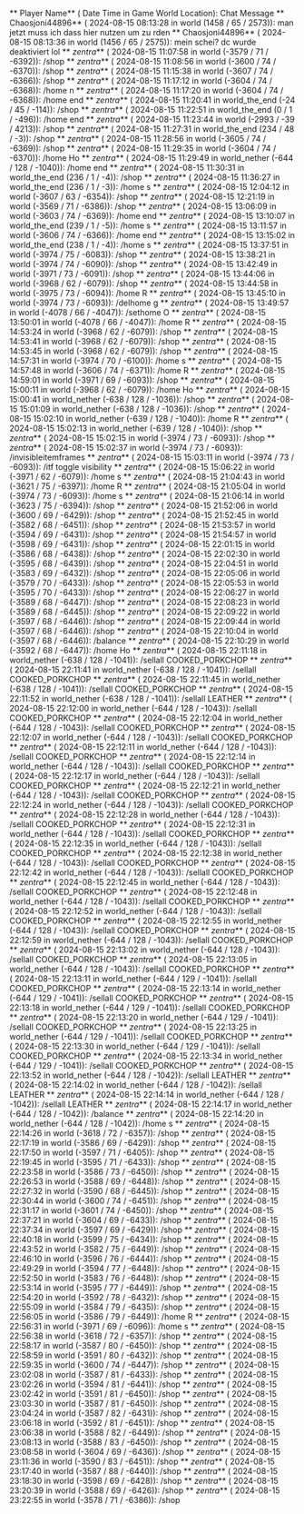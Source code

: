 ** Player Name** ( Date  Time in  Game World Location):  Chat Message
** Chaosjoni44896** ( 2024-08-15  08:13:28 in  world (1458 / 65 / 2573)): man jetzt muss ich dass hier nutzen um zu rden
** Chaosjoni44896** ( 2024-08-15  08:13:36 in  world (1456 / 65 / 2575)): mein schei? dc wurde deaktiviert lol
** _zentra_** ( 2024-08-15  11:07:58 in  world (-3579 / 71 / -6392)): /shop
** _zentra_** ( 2024-08-15  11:08:56 in  world (-3600 / 74 / -6370)): /shop
** _zentra_** ( 2024-08-15  11:15:38 in  world (-3607 / 74 / -6366)): /shop
** _zentra_** ( 2024-08-15  11:17:12 in  world (-3604 / 74 / -6368)): /home n
** _zentra_** ( 2024-08-15  11:17:20 in  world (-3604 / 74 / -6368)): /home end
** _zentra_** ( 2024-08-15  11:20:41 in  world_the_end (-24 / 45 / -114)): /shop
** _zentra_** ( 2024-08-15  11:22:51 in  world_the_end (0 / 1 / -496)): /home end
** _zentra_** ( 2024-08-15  11:23:44 in  world (-2993 / -39 / 4213)): /shop
** _zentra_** ( 2024-08-15  11:27:31 in  world_the_end (234 / 48 / -3)): /shop
** _zentra_** ( 2024-08-15  11:28:56 in  world (-3605 / 74 / -6369)): /shop
** _zentra_** ( 2024-08-15  11:29:35 in  world (-3604 / 74 / -6370)): /home Ho
** _zentra_** ( 2024-08-15  11:29:49 in  world_nether (-644 / 128 / -1040)): /home end
** _zentra_** ( 2024-08-15  11:30:31 in  world_the_end (236 / 1 / -4)): /shop
** _zentra_** ( 2024-08-15  11:36:27 in  world_the_end (236 / 1 / -3)): /home s
** _zentra_** ( 2024-08-15  12:04:12 in  world (-3607 / 63 / -6354)): /shop
** _zentra_** ( 2024-08-15  12:21:19 in  world (-3569 / 71 / -6386)): /shop
** _zentra_** ( 2024-08-15  13:06:09 in  world (-3603 / 74 / -6369)): /home end
** _zentra_** ( 2024-08-15  13:10:07 in  world_the_end (239 / 1 / -5)): /home s
** _zentra_** ( 2024-08-15  13:11:57 in  world (-3606 / 74 / -6366)): /home end
** _zentra_** ( 2024-08-15  13:15:02 in  world_the_end (238 / 1 / -4)): /home s
** _zentra_** ( 2024-08-15  13:37:51 in  world (-3974 / 75 / -6083)): /shop
** _zentra_** ( 2024-08-15  13:38:21 in  world (-3974 / 74 / -6090)): /shop
** _zentra_** ( 2024-08-15  13:42:49 in  world (-3971 / 73 / -6091)): /shop
** _zentra_** ( 2024-08-15  13:44:06 in  world (-3968 / 62 / -6079)): /shop
** _zentra_** ( 2024-08-15  13:44:58 in  world (-3975 / 73 / -6094)): /home R
** _zentra_** ( 2024-08-15  13:45:10 in  world (-3974 / 73 / -6093)): /delhome g
** _zentra_** ( 2024-08-15  13:49:57 in  world (-4078 / 66 / -4047)): /sethome O
** _zentra_** ( 2024-08-15  13:50:01 in  world (-4078 / 66 / -4047)): /home R
** _zentra_** ( 2024-08-15  14:53:24 in  world (-3968 / 62 / -6079)): /shop
** _zentra_** ( 2024-08-15  14:53:41 in  world (-3968 / 62 / -6079)): /shop
** _zentra_** ( 2024-08-15  14:53:45 in  world (-3968 / 62 / -6079)): /shop
** _zentra_** ( 2024-08-15  14:57:31 in  world (-3974 / 70 / -6100)): /home s
** _zentra_** ( 2024-08-15  14:57:48 in  world (-3606 / 74 / -6371)): /home R
** _zentra_** ( 2024-08-15  14:59:01 in  world (-3971 / 69 / -6093)): /shop
** _zentra_** ( 2024-08-15  15:00:11 in  world (-3968 / 62 / -6079)): /home Ho
** _zentra_** ( 2024-08-15  15:00:41 in  world_nether (-638 / 128 / -1036)): /shop
** _zentra_** ( 2024-08-15  15:01:09 in  world_nether (-638 / 128 / -1036)): /shop
** _zentra_** ( 2024-08-15  15:02:10 in  world_nether (-639 / 128 / -1040)): /home R
** _zentra_** ( 2024-08-15  15:02:13 in  world_nether (-639 / 128 / -1040)): /shop
** _zentra_** ( 2024-08-15  15:02:15 in  world (-3974 / 73 / -6093)): /shop
** _zentra_** ( 2024-08-15  15:02:37 in  world (-3974 / 73 / -6093)): /invisibleitemframes
** _zentra_** ( 2024-08-15  15:03:11 in  world (-3974 / 73 / -6093)): /itf toggle visibility
** _zentra_** ( 2024-08-15  15:06:22 in  world (-3971 / 62 / -6079)): /home s
** _zentra_** ( 2024-08-15  21:04:43 in  world (-3621 / 75 / -6397)): /home R
** _zentra_** ( 2024-08-15  21:05:04 in  world (-3974 / 73 / -6093)): /home s
** _zentra_** ( 2024-08-15  21:06:14 in  world (-3623 / 75 / -6394)): /shop
** _zentra_** ( 2024-08-15  21:52:06 in  world (-3600 / 69 / -6429)): /shop
** _zentra_** ( 2024-08-15  21:52:45 in  world (-3582 / 68 / -6451)): /shop
** _zentra_** ( 2024-08-15  21:53:57 in  world (-3594 / 69 / -6431)): /shop
** _zentra_** ( 2024-08-15  21:54:57 in  world (-3598 / 69 / -6431)): /shop
** _zentra_** ( 2024-08-15  22:01:15 in  world (-3586 / 68 / -6438)): /shop
** _zentra_** ( 2024-08-15  22:02:30 in  world (-3595 / 68 / -6439)): /shop
** _zentra_** ( 2024-08-15  22:04:51 in  world (-3583 / 69 / -6432)): /shop
** _zentra_** ( 2024-08-15  22:05:06 in  world (-3579 / 70 / -6433)): /shop
** _zentra_** ( 2024-08-15  22:05:53 in  world (-3595 / 70 / -6433)): /shop
** _zentra_** ( 2024-08-15  22:06:27 in  world (-3589 / 68 / -6447)): /shop
** _zentra_** ( 2024-08-15  22:08:23 in  world (-3589 / 68 / -6445)): /shop
** _zentra_** ( 2024-08-15  22:09:22 in  world (-3597 / 68 / -6446)): /shop
** _zentra_** ( 2024-08-15  22:09:44 in  world (-3597 / 68 / -6446)): /shop
** _zentra_** ( 2024-08-15  22:10:04 in  world (-3597 / 68 / -6446)): /balance
** _zentra_** ( 2024-08-15  22:10:29 in  world (-3592 / 68 / -6447)): /home Ho
** _zentra_** ( 2024-08-15  22:11:18 in  world_nether (-638 / 128 / -1041)): /sellall COOKED_PORKCHOP
** _zentra_** ( 2024-08-15  22:11:41 in  world_nether (-638 / 128 / -1041)): /sellall COOKED_PORKCHOP
** _zentra_** ( 2024-08-15  22:11:45 in  world_nether (-638 / 128 / -1041)): /sellall COOKED_PORKCHOP
** _zentra_** ( 2024-08-15  22:11:52 in  world_nether (-638 / 128 / -1041)): /sellall LEATHER
** _zentra_** ( 2024-08-15  22:12:00 in  world_nether (-644 / 128 / -1043)): /sellall COOKED_PORKCHOP
** _zentra_** ( 2024-08-15  22:12:04 in  world_nether (-644 / 128 / -1043)): /sellall COOKED_PORKCHOP
** _zentra_** ( 2024-08-15  22:12:07 in  world_nether (-644 / 128 / -1043)): /sellall COOKED_PORKCHOP
** _zentra_** ( 2024-08-15  22:12:11 in  world_nether (-644 / 128 / -1043)): /sellall COOKED_PORKCHOP
** _zentra_** ( 2024-08-15  22:12:14 in  world_nether (-644 / 128 / -1043)): /sellall COOKED_PORKCHOP
** _zentra_** ( 2024-08-15  22:12:17 in  world_nether (-644 / 128 / -1043)): /sellall COOKED_PORKCHOP
** _zentra_** ( 2024-08-15  22:12:21 in  world_nether (-644 / 128 / -1043)): /sellall COOKED_PORKCHOP
** _zentra_** ( 2024-08-15  22:12:24 in  world_nether (-644 / 128 / -1043)): /sellall COOKED_PORKCHOP
** _zentra_** ( 2024-08-15  22:12:28 in  world_nether (-644 / 128 / -1043)): /sellall COOKED_PORKCHOP
** _zentra_** ( 2024-08-15  22:12:31 in  world_nether (-644 / 128 / -1043)): /sellall COOKED_PORKCHOP
** _zentra_** ( 2024-08-15  22:12:35 in  world_nether (-644 / 128 / -1043)): /sellall COOKED_PORKCHOP
** _zentra_** ( 2024-08-15  22:12:38 in  world_nether (-644 / 128 / -1043)): /sellall COOKED_PORKCHOP
** _zentra_** ( 2024-08-15  22:12:42 in  world_nether (-644 / 128 / -1043)): /sellall COOKED_PORKCHOP
** _zentra_** ( 2024-08-15  22:12:45 in  world_nether (-644 / 128 / -1043)): /sellall COOKED_PORKCHOP
** _zentra_** ( 2024-08-15  22:12:48 in  world_nether (-644 / 128 / -1043)): /sellall COOKED_PORKCHOP
** _zentra_** ( 2024-08-15  22:12:52 in  world_nether (-644 / 128 / -1043)): /sellall COOKED_PORKCHOP
** _zentra_** ( 2024-08-15  22:12:55 in  world_nether (-644 / 128 / -1043)): /sellall COOKED_PORKCHOP
** _zentra_** ( 2024-08-15  22:12:59 in  world_nether (-644 / 128 / -1043)): /sellall COOKED_PORKCHOP
** _zentra_** ( 2024-08-15  22:13:02 in  world_nether (-644 / 128 / -1043)): /sellall COOKED_PORKCHOP
** _zentra_** ( 2024-08-15  22:13:05 in  world_nether (-644 / 128 / -1043)): /sellall COOKED_PORKCHOP
** _zentra_** ( 2024-08-15  22:13:11 in  world_nether (-644 / 129 / -1041)): /sellall COOKED_PORKCHOP
** _zentra_** ( 2024-08-15  22:13:14 in  world_nether (-644 / 129 / -1041)): /sellall COOKED_PORKCHOP
** _zentra_** ( 2024-08-15  22:13:18 in  world_nether (-644 / 129 / -1041)): /sellall COOKED_PORKCHOP
** _zentra_** ( 2024-08-15  22:13:20 in  world_nether (-644 / 129 / -1041)): /sellall COOKED_PORKCHOP
** _zentra_** ( 2024-08-15  22:13:25 in  world_nether (-644 / 129 / -1041)): /sellall COOKED_PORKCHOP
** _zentra_** ( 2024-08-15  22:13:30 in  world_nether (-644 / 129 / -1041)): /sellall COOKED_PORKCHOP
** _zentra_** ( 2024-08-15  22:13:34 in  world_nether (-644 / 129 / -1041)): /sellall COOKED_PORKCHOP
** _zentra_** ( 2024-08-15  22:13:52 in  world_nether (-644 / 128 / -1042)): /sellall LEATHER
** _zentra_** ( 2024-08-15  22:14:02 in  world_nether (-644 / 128 / -1042)): /sellall LEATHER
** _zentra_** ( 2024-08-15  22:14:14 in  world_nether (-644 / 128 / -1042)): /sellall LEATHER
** _zentra_** ( 2024-08-15  22:14:17 in  world_nether (-644 / 128 / -1042)): /balance
** _zentra_** ( 2024-08-15  22:14:20 in  world_nether (-644 / 128 / -1042)): /home s
** _zentra_** ( 2024-08-15  22:14:26 in  world (-3618 / 72 / -6357)): /shop
** _zentra_** ( 2024-08-15  22:17:19 in  world (-3586 / 69 / -6429)): /shop
** _zentra_** ( 2024-08-15  22:17:50 in  world (-3597 / 71 / -6405)): /shop
** _zentra_** ( 2024-08-15  22:19:45 in  world (-3595 / 71 / -6433)): /shop
** _zentra_** ( 2024-08-15  22:23:58 in  world (-3586 / 73 / -6450)): /shop
** _zentra_** ( 2024-08-15  22:26:53 in  world (-3588 / 69 / -6448)): /shop
** _zentra_** ( 2024-08-15  22:27:32 in  world (-3590 / 68 / -6445)): /shop
** _zentra_** ( 2024-08-15  22:30:44 in  world (-3600 / 74 / -6451)): /shop
** _zentra_** ( 2024-08-15  22:31:17 in  world (-3601 / 74 / -6450)): /shop
** _zentra_** ( 2024-08-15  22:37:21 in  world (-3604 / 69 / -6433)): /shop
** _zentra_** ( 2024-08-15  22:37:34 in  world (-3597 / 69 / -6429)): /shop
** _zentra_** ( 2024-08-15  22:40:18 in  world (-3599 / 75 / -6434)): /shop
** _zentra_** ( 2024-08-15  22:43:52 in  world (-3582 / 75 / -6449)): /shop
** _zentra_** ( 2024-08-15  22:46:10 in  world (-3596 / 76 / -6444)): /shop
** _zentra_** ( 2024-08-15  22:49:29 in  world (-3594 / 77 / -6448)): /shop
** _zentra_** ( 2024-08-15  22:52:50 in  world (-3583 / 76 / -6448)): /shop
** _zentra_** ( 2024-08-15  22:53:14 in  world (-3595 / 77 / -6449)): /shop
** _zentra_** ( 2024-08-15  22:54:20 in  world (-3592 / 78 / -6432)): /shop
** _zentra_** ( 2024-08-15  22:55:09 in  world (-3584 / 79 / -6435)): /shop
** _zentra_** ( 2024-08-15  22:56:05 in  world (-3586 / 79 / -6449)): /home R
** _zentra_** ( 2024-08-15  22:56:31 in  world (-3971 / 69 / -6096)): /home s
** _zentra_** ( 2024-08-15  22:56:38 in  world (-3618 / 72 / -6357)): /shop
** _zentra_** ( 2024-08-15  22:58:17 in  world (-3587 / 80 / -6450)): /shop
** _zentra_** ( 2024-08-15  22:58:59 in  world (-3591 / 80 / -6432)): /shop
** _zentra_** ( 2024-08-15  22:59:35 in  world (-3600 / 74 / -6447)): /shop
** _zentra_** ( 2024-08-15  23:02:08 in  world (-3587 / 81 / -6433)): /shop
** _zentra_** ( 2024-08-15  23:02:26 in  world (-3594 / 81 / -6441)): /shop
** _zentra_** ( 2024-08-15  23:02:42 in  world (-3591 / 81 / -6450)): /shop
** _zentra_** ( 2024-08-15  23:03:30 in  world (-3587 / 81 / -6450)): /shop
** _zentra_** ( 2024-08-15  23:04:24 in  world (-3587 / 82 / -6431)): /shop
** _zentra_** ( 2024-08-15  23:06:18 in  world (-3592 / 81 / -6451)): /shop
** _zentra_** ( 2024-08-15  23:06:38 in  world (-3588 / 82 / -6449)): /shop
** _zentra_** ( 2024-08-15  23:08:13 in  world (-3588 / 83 / -6450)): /shop
** _zentra_** ( 2024-08-15  23:08:58 in  world (-3604 / 69 / -6436)): /shop
** _zentra_** ( 2024-08-15  23:11:36 in  world (-3590 / 83 / -6451)): /shop
** _zentra_** ( 2024-08-15  23:17:40 in  world (-3587 / 88 / -6440)): /shop
** _zentra_** ( 2024-08-15  23:18:30 in  world (-3598 / 69 / -6428)): /shop
** _zentra_** ( 2024-08-15  23:20:39 in  world (-3588 / 69 / -6426)): /shop
** _zentra_** ( 2024-08-15  23:22:55 in  world (-3578 / 71 / -6386)): /shop

